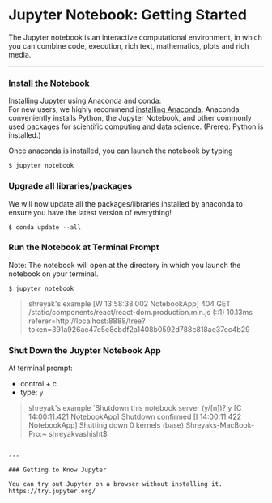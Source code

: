 # Jupyter Notebook:  Getting Started
The Jupyter notebook is an interactive computational environment, in which you can combine code, execution, rich text, mathematics, plots and rich media. 

---

### [Install the Notebook](http://jupyter.readthedocs.io/en/latest/install.html)
Installing Jupyter using Anaconda and conda:  
For new users, we highly recommend [installing Anaconda](https://www.continuum.io/downloads). Anaconda conveniently installs Python, the Jupyter Notebook, and other commonly used packages for scientific computing and data science.  (Prereq: Python is installed.)

Once anaconda is installed, you can launch the notebook by typing
```{bash}
$ jupyter notebook
```

### Upgrade all libraries/packages
We will now update all the packages/libraries installed by anaconda to ensure you have the latest version of everything!

```{bash}
$ conda update --all
```

### Run the Notebook at Terminal Prompt  
Note:  The notebook will open at the directory in which you launch the notebook on your terminal.  
```
$ jupyter notebook
```
>shreyak's example
[W 13:58:38.002 NotebookApp] 404 GET /static/components/react/react-dom.production.min.js (::1) 10.13ms referer=http://localhost:8888/tree?token=391a926ae47e5e8cbdf2a1408b0592d788c818ae37ec4b29 

### Shut Down the Juypter Notebook App
At terminal prompt:  
 * control + c
 * type:  `y`
 
>shreyak's example
`Shutdown this notebook server (y/[n])? y
[C 14:00:11.421 NotebookApp] Shutdown confirmed
[I 14:00:11.422 NotebookApp] Shutting down 0 kernels
(base) Shreyaks-MacBook-Pro:~ shreyakvashisht$ 

```

---

### Getting to Know Jupyter

You can try out Jupyter on a browser without installing it.  
https://try.jupyter.org/

